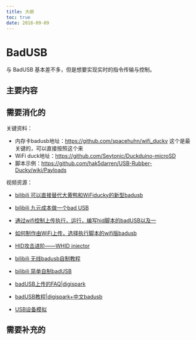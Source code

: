 ```yaml
---
title: 大纲
toc: true
date: 2018-09-09
---
```

# BadUSB

与 BadUSB 基本差不多，但是想要实现实时的指令传输与控制。



## 主要内容



## 需要消化的


关键资料：

- 内存卡badusb地址：https://github.com/spacehuhn/wifi_ducky 这个是最关键的，可以直接按照这个来
- WiFi duck地址：https://github.com/Seytonic/Duckduino-microSD
- 脚本示例：https://github.com/hak5darren/USB-Rubber-Ducky/wiki/Payloads

视频资源：

- [bilibili 可以直接替代大黄鸭和WiFiducky的新型badusb](https://www.bilibili.com/video/av22645681?share_medium=android&share_source=copy_link&bbid=412CDCBD-C7D7-47FF-ABCA-3C6C679390CA21567infoc&ts=1524876556158)
- [bilibili 九元成本做一个bad USB](https://www.bilibili.com/video/av20732981)
- [通过wifi控制上传执行，运行，编写hid脚本的badUSB以及一](https://www.bilibili.com/video/av21445801)
- [如何制作由WiFi上传，选择执行脚本的wifi版badusb](https://www.bilibili.com/read/cv370491)
- [HID攻击进阶——WHID injector](https://www.jianshu.com/p/6b33cdf132f2)
- [bilibili 无线badusb自制教程](https://www.bilibili.com/video/av19156601)
- [bilibili 简单自制badUSB](https://www.bilibili.com/video/av18085045)
- [badUSB上传的FAQ|digispark](https://www.bilibili.com/video/av21518392?spm_id_from=333.338.__bofqi.38)
- [badUSB教程|digispark+中文badusb](https://www.bilibili.com/video/av21477030?spm_id_from=333.338.__bofqi.42)



- [USB设备模拟](https://www.arduino.cn/thread-81595-1-1.html)

## 需要补充的

